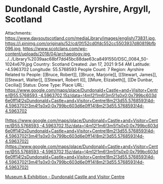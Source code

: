 # Dundonald Castle, Ayrshire, Argyll, Scotland

Attachments: https://www.daysoutscotland.com/mediaLibrary/images/english/73831.jpg, https://i.pinimg.com/originals/52/cd/0f/52cd0fdc552cc5503937d80819bfb096.jpg, https://www.scotclans.com/wp-content/uploads/2018/04/archaeology.jpg, ../../Library%2039aac68bf7dd45bc88dae63ca8491550/DSC_0084_50-1024x679.jpg
Country: Scotland
Created: Jan 17, 2021 9:54 AM
Latitude: -4.5963702
Longitude: 55.5768593
People Count: 7
Region: Ayrshire
Related to People: [[Bruce, Robert]], [[Bruce, Marjorie]], [[Stewart, James]], [[Stewart, Walter]], [[Stewart, Robert II]], [[Mure, Elizabeth]], [[De Dunbar, Cecilia]]
Status: Done
Type: Place
URL: https://www.google.com/maps/place/Dundonald+Castle+and+Visitor+Centre/@55.5768593,-4.5963702,15z/data=!4m12!1m6!3m5!1s0x0:0x799bc603d6e0ff14!2sDundonald+Castle+and+Visitor+Centre!8m2!3d55.5768593!4d-4.5963702!3m4!1s0x0:0x799bc603d6e0ff14!8m2!3d55.5768593!4d-4.5963702

[https://www.google.com/maps/place/Dundonald+Castle+and+Visitor+Centre/@55.5768593,-4.5963702,15z/data=!4m12!1m6!3m5!1s0x0:0x799bc603d6e0ff14!2sDundonald+Castle+and+Visitor+Centre!8m2!3d55.5768593!4d-4.5963702!3m4!1s0x0:0x799bc603d6e0ff14!8m2!3d55.5768593!4d-4.5963702](https://www.google.com/maps/place/Dundonald+Castle+and+Visitor+Centre/@55.5768593,-4.5963702,15z/data=!4m12!1m6!3m5!1s0x0:0x799bc603d6e0ff14!2sDundonald+Castle+and+Visitor+Centre!8m2!3d55.5768593!4d-4.5963702!3m4!1s0x0:0x799bc603d6e0ff14!8m2!3d55.5768593!4d-4.5963702)

[Museum & Exhibition - Dundonald Castle and Visitor Centre](https://www.dundonaldcastle.org.uk/museum-exhibition/)